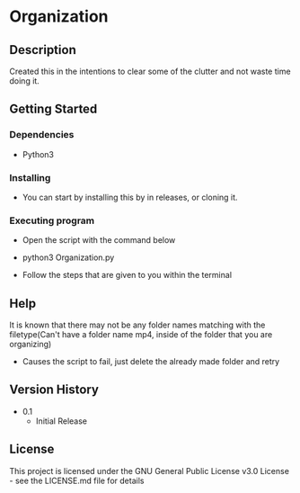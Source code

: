 # Organization

## Description
Created this in the intentions to clear some of the clutter and not waste time doing it. 

## Getting Started

### Dependencies

* Python3

### Installing

* You can start by installing this by in releases, or cloning it.


### Executing program
* Open the script with the command below

* python3 Organization.py 

* Follow the steps that are given to you within the terminal

## Help
It is known that there may not be any folder names matching with the filetype(Can't have a folder name mp4, inside of the folder that you are organizing)

* Causes the script to fail, just delete the already made folder and retry

## Version History

* 0.1
    * Initial Release

## License

This project is licensed under the GNU General Public License v3.0 License - see the LICENSE.md file for details

